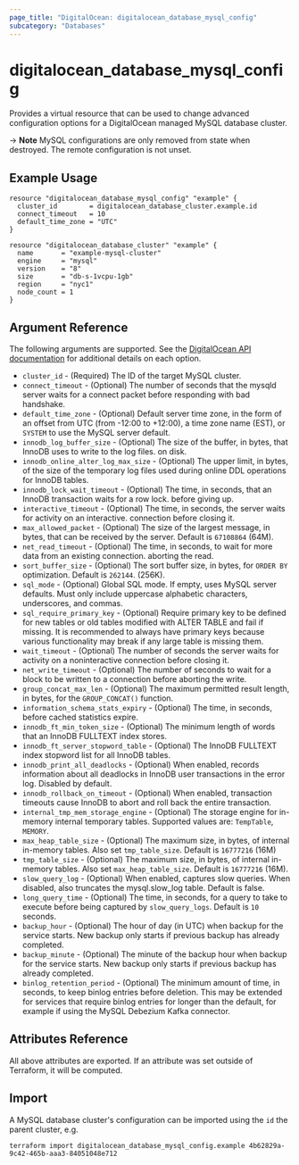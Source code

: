 ```yaml
---
page_title: "DigitalOcean: digitalocean_database_mysql_config"
subcategory: "Databases"
---
```


# digitalocean\_database\_mysql\_config

Provides a virtual resource that can be used to change advanced configuration
options for a DigitalOcean managed MySQL database cluster.

-> **Note** MySQL configurations are only removed from state when destroyed. The remote configuration is not unset.

## Example Usage

```hcl
resource "digitalocean_database_mysql_config" "example" {
  cluster_id        = digitalocean_database_cluster.example.id
  connect_timeout   = 10
  default_time_zone = "UTC"
}

resource "digitalocean_database_cluster" "example" {
  name       = "example-mysql-cluster"
  engine     = "mysql"
  version    = "8"
  size       = "db-s-1vcpu-1gb"
  region     = "nyc1"
  node_count = 1
}
```


## Argument Reference

The following arguments are supported. See the [DigitalOcean API documentation](https://docs.digitalocean.com/reference/api/api-reference/#operation/databases_patch_config)
for additional details on each option.

* `cluster_id` - (Required)  The ID of the target MySQL cluster.
* `connect_timeout` - (Optional) The number of seconds that the mysqld server waits for a connect packet before responding with bad handshake.
* `default_time_zone` - (Optional) Default server time zone, in the form of an offset from UTC (from -12:00 to +12:00), a time zone name (EST), or `SYSTEM` to use the MySQL server default.
* `innodb_log_buffer_size` - (Optional) The size of the buffer, in bytes, that InnoDB uses to write to the log files. on disk.
* `innodb_online_alter_log_max_size` - (Optional) The upper limit, in bytes, of the size of the temporary log files used during online DDL operations for InnoDB tables.
* `innodb_lock_wait_timeout` - (Optional) The time, in seconds, that an InnoDB transaction waits for a row lock. before giving up.
* `interactive_timeout` - (Optional) The time, in seconds, the server waits for activity on an interactive. connection before closing it.
* `max_allowed_packet` - (Optional) The size of the largest message, in bytes, that can be received by the server. Default is `67108864` (64M).
* `net_read_timeout` - (Optional) The time, in seconds, to wait for more data from an existing connection. aborting the read.
* `sort_buffer_size` - (Optional) The sort buffer size, in bytes, for `ORDER BY` optimization. Default is `262144`. (256K).
* `sql_mode` - (Optional) Global SQL mode. If empty, uses MySQL server defaults. Must only include uppercase alphabetic characters, underscores, and commas.
* `sql_require_primary_key` - (Optional) Require primary key to be defined for new tables or old tables modified with ALTER TABLE and fail if missing. It is recommended to always have primary keys because various functionality may break if any large table is missing them.
* `wait_timeout` - (Optional) The number of seconds the server waits for activity on a noninteractive connection before closing it.
* `net_write_timeout` - (Optional) The number of seconds to wait for a block to be written to a connection before aborting the write.
* `group_concat_max_len` - (Optional) The maximum permitted result length, in bytes, for the `GROUP_CONCAT()` function.
* `information_schema_stats_expiry` - (Optional) The time, in seconds, before cached statistics expire.
* `innodb_ft_min_token_size` - (Optional) The minimum length of words that an InnoDB FULLTEXT index stores.
* `innodb_ft_server_stopword_table` - (Optional) The InnoDB FULLTEXT index stopword list for all InnoDB tables.
* `innodb_print_all_deadlocks` - (Optional) When enabled, records information about all deadlocks in InnoDB user transactions in the error log. Disabled by default.
* `innodb_rollback_on_timeout` - (Optional) When enabled, transaction timeouts cause InnoDB to abort and roll back the entire transaction.
* `internal_tmp_mem_storage_engine` - (Optional) The storage engine for in-memory internal temporary tables. Supported values are: `TempTable`, `MEMORY`.
* `max_heap_table_size` - (Optional) The maximum size, in bytes, of internal in-memory tables. Also set `tmp_table_size`. Default is `16777216` (16M)
* `tmp_table_size` - (Optional) The maximum size, in bytes, of internal in-memory tables. Also set `max_heap_table_size`. Default is `16777216` (16M).
* `slow_query_log` - (Optional) When enabled, captures slow queries. When disabled, also truncates the mysql.slow_log table. Default is false.
* `long_query_time` - (Optional) The time, in seconds, for a query to take to execute before being captured by `slow_query_logs`. Default is `10` seconds.
* `backup_hour` - (Optional) The hour of day (in UTC) when backup for the service starts. New backup only starts if previous backup has already completed.
* `backup_minute` - (Optional) The minute of the backup hour when backup for the service starts. New backup only starts if previous backup has already completed.
* `binlog_retention_period` - (Optional) The minimum amount of time, in seconds, to keep binlog entries before deletion. This may be extended for services that require binlog entries for longer than the default, for example if using the MySQL Debezium Kafka connector.

## Attributes Reference

All above attributes are exported. If an attribute was set outside of Terraform, it will be computed.

## Import

A MySQL database cluster's configuration can be imported using the `id` the parent cluster, e.g.

```
terraform import digitalocean_database_mysql_config.example 4b62829a-9c42-465b-aaa3-84051048e712
```
